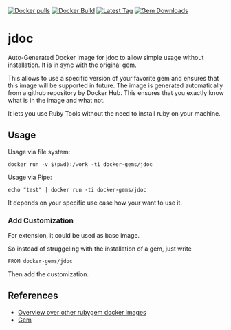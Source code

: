 [![Docker pulls](https://img.shields.io/docker/pulls/rubygem/jdoc.svg)](https://hub.docker.com/r/rubygem/jdoc/)
[![Docker Build](https://img.shields.io/docker/automated/rubygem/jdoc.svg)](https://hub.docker.com/r/rubygem/jdoc/)
[![Latest Tag](https://img.shields.io/github/tag/docker-rubygem/jdoc.svg)](https://hub.docker.com/r/rubygem/jdoc/)
[![Gem Downloads](https://img.shields.io/gem/dt/jdoc.svg)](https://rubygems.org/gems/jdoc/)
# jdoc

Auto-Generated Docker image for jdoc to allow simple usage without installation.
It is in sync with the original gem.

This allows to use a specific version of your favorite gem and ensures that this image will be supported in future.
The image is generated automatically from a github repository by Docker Hub.
This ensures that you exactly know what is in the image and what not.

It lets you use Ruby Tools without the need to install ruby on your machine.

## Usage

Usage via file system:

`docker run -v $(pwd):/work -ti docker-gems/jdoc`

Usage via Pipe:

`echo "test" | docker run -ti docker-gems/jdoc`

It depends on your specific use case how your want to use it.

### Add Customization

For extension, it could be used as base image.

So instead of struggeling with the installation of a gem, just write

`FROM docker-gems/jdoc`

Then add the customization.

## References

 - [Overview over other rubygem docker images](https://github.com/thinkbot/docker-rubygem)
 - [Gem](https://rubygems.org/gems/jdoc/)
